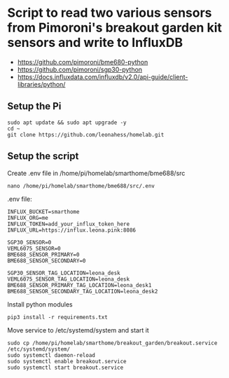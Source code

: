 # Script to read two various sensors from Pimoroni's breakout garden kit sensors and write to InfluxDB


- https://github.com/pimoroni/bme680-python
- https://github.com/pimoroni/sgp30-python
- https://docs.influxdata.com/influxdb/v2.0/api-guide/client-libraries/python/

## Setup the Pi

```
sudo apt update && sudo apt upgrade -y
cd ~
git clone https://github.com/leonahess/homelab.git
```

## Setup the script

Create .env file in /home/pi/homelab/smarthome/bme688/src
```
nano /home/pi/homelab/smarthome/bme688/src/.env
```

.env file:
```
INFLUX_BUCKET=smarthome
INFLUX_ORG=me
INFLUX_TOKEN=add_your_influx_token_here
INFLUX_URL=https://influx.leona.pink:8086

SGP30_SENSOR=0
VEML6075_SENSOR=0
BME688_SENSOR_PRIMARY=0
BME688_SENSOR_SECONDARY=0

SGP30_SENSOR_TAG_LOCATION=leona_desk
VEML6075_SENSOR_TAG_LOCATION=leona_desk
BME688_SENSOR_PRIMARY_TAG_LOCATION=leona_desk1
BME688_SENSOR_SECONDARY_TAG_LOCATION=leona_desk2
```

Install python modules
```
pip3 install -r requirements.txt
```

Move service to /etc/systemd/system and start it
```
sudo cp /home/pi/homelab/smarthome/breakout_garden/breakout.service /etc/systemd/system/
sudo systemctl daemon-reload
sudo systemctl enable breakout.service
sudo systemctl start breakout.service
```
